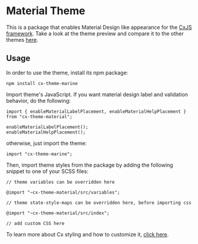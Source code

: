 # Material Theme

This is a package that enables Material Design like appearance for the [CxJS framework](https://cxjs.io/).
Take a look at the theme preview and compare it to the other themes [here](https://cxjs.io/v/master/themes/).

## Usage

In order to use the theme, install its npm package:

```
npm install cx-theme-marine
```

Import theme's JavaScript. If you want material design label and validation behavior, do the following:

```
import { enableMaterialLabelPlacement, enableMaterialHelpPlacement } from "cx-theme-material";

enableMaterialLabelPlacement();
enableMaterialHelpPlacement();
```

otherwise, just import the theme:

```
import "cx-theme-marine";
```

Then, import theme styles from the package by adding the following snippet to one of your SCSS files:
```
// theme variables can be overridden here

@import "~cx-theme-material/src/variables";

// theme state-style-maps can be overridden here, before importing css

@import "~cx-theme-material/src/index";

// add custom CSS here
```
To learn more about Cx styling and how to customize it, 
[click here](https://cxjs.io/v/master/docs/concepts/css).